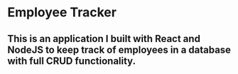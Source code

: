 # Employee Tracker

## This is an application I built with React and NodeJS to keep track of employees in a database with full CRUD functionality.